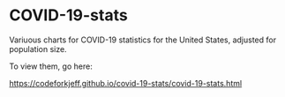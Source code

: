 
# COVID-19-stats

Variuous charts for COVID-19 statistics for the United States, adjusted for population size.

To view them, go here:

https://codeforkjeff.github.io/covid-19-stats/covid-19-stats.html
